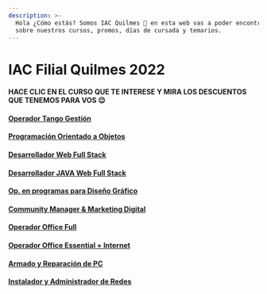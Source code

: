 ```yaml
---
description: >-
  Hola ¿Cómo estás? Somos IAC Quilmes 👋 en esta web vas a poder encontrar info
  sobre nuestros cursos, promos, días de cursada y temarios.
---
```


# IAC Filial Quilmes 2022

#### HACE CLIC EN EL CURSO QUE TE INTERESE Y MIRA LOS DESCUENTOS QUE TENEMOS PARA VOS 😉

#### [Operador Tango Gestión](tangogestion.md)

#### [Programación Orientado a Objetos](progobjetos.md)

#### [Desarrollador Web Full Stack](deswebfullstack.md)

#### [Desarrollador JAVA Web Full Stack](desjava.md)

#### [Op. en programas para Diseño Gráfico](disenografico.md)

#### [Community Manager & Marketing Digital](communityandmarketing.md)

#### [Operador Office Full](officefull.md)

#### [Operador Office Essential + Internet](officessential.md)

#### [Armado y Reparación de PC](reppc.md)

#### [Instalador y Administrador de Redes](redesonline.md)
